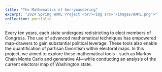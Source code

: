 ```yaml
---
title: "The Mathematics of Gerrymandering"
excerpt: "2024 Spring WXML Project <br/><img src='/images/WXML.png'>"
collection: portfolio
---
```

Every ten years, each state undergoes redistricting to elect members of Congress. The use of advanced mathematical techniques has empowered map-drawers to gain substantial political leverage. These tools also enable the quantification of partisan favoritism within electoral maps. In this project, we aimed to explore these mathematical tools—such as Markov Chain Monte Carlo and generative AI—while conducting an analysis of the current electoral map of Washington state.